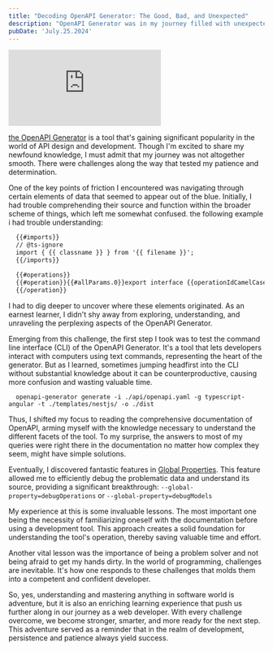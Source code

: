 ```yaml
---
title: "Decoding OpenAPI Generator: The Good, Bad, and Unexpected"
description: "OpenAPI Generator was in my journey filled with unexpected surprises and learning opportunities. data origin and debugging during my learning had a real challenge. The importance of reading documentation before delving into the command-line interface (CLI) was a vital lesson I learned."
pubDate: 'July.25.2024'
---
```


<iframe 
  class="youtube-frame"
  src="https://www.youtube.com/embed/RZOy3xi25J8?si=SGApkRSQUatE9RET"
  title="YouTube video player" 
  frameborder="0"
  allow="accelerometer; autoplay; clipboard-write; encrypted-media; gyroscope; picture-in-picture; web-share"
  referrerpolicy="strict-origin-when-cross-origin"
  allowfullscreen>
</iframe>

<a href="https://openapi-generator.tech" target="_blank">the OpenAPI Generator</a> is a tool that's gaining significant popularity in the world of API design and development. Though I'm excited to share my newfound knowledge, I must admit that my journey was not altogether smooth. There were challenges along the way that tested my patience and determination.

One of the key points of friction I encountered was navigating through certain elements of data that seemed to appear out of the blue. Initially, I had trouble comprehending their source and function within the broader scheme of things, which left me somewhat confused. the following example i had trouble understanding:

```html
  {{#imports}}
  // @ts-ignore
  import { {{ classname }} } from '{{ filename }}';
  {{/imports}}

  {{#operations}}
  {{#operation}}{{#allParams.0}}export interface {{operationIdCamelCase}}Context { params: { {{#allParams}}{{^isBodyParam}}{{paramName}}{{^required}}?{{/required}}: {{{dataType}}}; {{/isBodyParam}}{{/allParams}} }{{#bodyParam}}, body: {{{dataType}}}{{/bodyParam}} };{{/allParams.0}}
  {{/operation}}
```
I had to dig deeper to uncover where these elements originated. As an earnest learner, I didn't shy away from exploring, understanding, and unraveling the perplexing aspects of the OpenAPI Generator.

Emerging from this challenge, the first step I took was to test the command line interface (CLI) of the OpenAPI Generator. It's a tool that lets developers interact with computers using text commands, representing the heart of the generator. But as I learned, sometimes jumping headfirst into the CLI without substantial knowledge about it can be counterproductive, causing more confusion and wasting valuable time.

```shell
  openapi-generator generate -i ./api/openapi.yaml -g typescript-angular -t ./templates/nestjs/ -o ./dist
```

Thus, I shifted my focus to reading the comprehensive documentation of OpenAPI, arming myself with the knowledge necessary to understand the different facets of the tool. To my surprise, the answers to most of my queries were right there in the documentation no matter how complex they seem, might have simple solutions.

Eventually, I discovered fantastic features in <a href="https://openapi-generator.tech/docs/globals">Global Properties</a>. This feature allowed me to efficiently debug the problematic data and understand its source, providing a significant breakthrough: `--global-property=debugOperations` or `--global-property=debugModels`

My experience at this is some invaluable lessons. The most important one being the necessity of familiarizing oneself with the documentation before using a development tool. This approach creates a solid foundation for understanding the tool's operation, thereby saving valuable time and effort.

Another vital lesson was the importance of being a problem solver and not being afraid to get my hands dirty. In the world of programming, challenges are inevitable. It's how one responds to these challenges that molds them into a competent and confident developer.

So, yes, understanding and mastering anything in software world is adventure, but it is also an enriching learning experience that push us further along in our journey as a web developer. With every challenge overcome, we become stronger, smarter, and more ready for the next step. This adventure served as a reminder that in the realm of development, persistence and patience always yield success.
